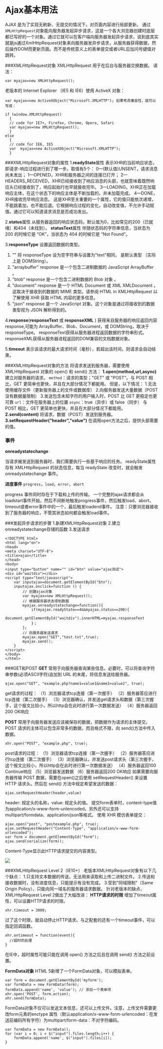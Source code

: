 Ajax基本用法
===================
AJAX 是为了实现无刷新、无提交的情况下，对页面内容进行局部更新。
通过`XMLHttpRequest`对象能向服务器发起异步请求，这是一个各大浏览器创建时底层都已写好的一个对象。通过它就可以在客户端向服务器发起异步请求，说到底其实就是js通过XmlHttpRequest对象来向服务器发异步请求，从服务器获得数据，然后操作DOM而更新页面。而不是传统意义上的表单提交或者URL后加问号键值对跳转。

###XMLHttpRequest对象
XMLHttpRequest 用于在后台与服务器交换数据。
语法：

    var myajax=new XMLHttpRequest();

老版本的 Internet Explorer （IE5 和 IE6）使用 ActiveX 对象：

    var myajax=new ActiveXObject("Microsoft.XMLHTTP"); 如果考虑兼容性，就可以写成：

    if (window.XMLHttpRequest)
      {
      // code for IE7+, Firefox, Chrome, Opera, Safari
      var myajax=new XMLHttpRequest();
      }
    else
      {
      // code for IE6, IE5
      var  myajax=new ActiveXObject("Microsoft.XMLHTTP");
      }

###XMLHttpRequest对象的属性
1.**readyState**属性
表示XHR的当前响应状态，即请求-响应过程进行到了哪一步。取值有5个：
0—(默认值)UNSENT，请求消息尚未发出；
1—OPENED，XHR和服务器之间的连接已打开；
2—HEADERS_RECEIVED，XHR已经接收到了响应消息的头部，也就意味着既然响应头已经接收到了，响应起始行也早就接收完毕。
3—LOADING，XHR正在加载响应主体，在这个状态下的响应主体是不断加载的，并未加载完成。
4—DONE，XHR接收完毕响应消息。
这是XHR至关重要的一个属性，它的值只能依次递增，不能跳着加，也不能后退。它根据响应过程的变化，自动改变值，不允许手动赋值。通过它可以知道请求消息是否成功发出。

2.**status**属性
从服务器返回的响应状态码，默认值为0，比如常见的200（已就绪）和404（未找到）。
**statusText**属性
伴随状态码的字符串信息，当状态为 200 的时候它是 “OK”，当状态为 404 的时候它是 “Not Found”。

3.**responseType**
设置返回数据的类型。
1. ""	将 responseType 设为空字符串与设置为"text"相同， 是默认类型 （实际上是 DOMString）。
2. "arraybuffer"	response 是一个包含二进制数据的 JavaScript ArrayBuffer 。
3. "blob"	response 是一个包含二进制数据的 Blob 对象 。
4. "document"	response 是一个 HTML Document 或 XML XMLDocument ，这取决于接收到的数据的 MIME 类型。请参阅 HTML in XMLHttpRequest 以了解使用 XHR 获取 HTML 内容的更多信息。
5. "json"	response 是一个 JavaScript 对象。这个对象是通过将接收到的数据类型视为 JSON 解析得到的。

4.**response**(**responseText** 或 **responseXML** )
获得来自服务器的响应返回内容response,可能为 ArrayBuffer、Blob、Document，或 DOMString，取决于 responseType。
responseText获得从服务器进程返回数据的字符串形式。
responseXML获得从服务器进程返回的DOM兼容的文档数据对象。

5.**timeout**
表示该请求的最大请求时间（毫秒），若超出该时间，则请求会自动结束。

###XMLHttpRequest对象的方法
将请求发送到服务器，需要使用 XMLHttpRequest 对象的 open() 和 send() 方法：
**1.open(method,url,async)**
建立对服务器的请求。
`method`：请求的类型；"GET" 或 "POST"。与 POST 相比，GET 更简单也更快，并且在大部分情况下都能用。
但是，以下情况：
  1.无法使用缓存文件（更新服务器上的文件或数据库）
  2.向服务器发送大量数据（POST 没有数据量限制）
  3.发送包含未知字符的用户输入时，POST 比 GET 更稳定也更可靠
`url`：文件在服务器上的位置
`async`：true（异步）或 false（同步）
与 POST 相比，GET 更简单也更快，并且在大部分情况下都能用。
**2.send(content)**
将请求，数据（POST）发送到服务器。
**3.setRequestHeader("header","value")**
在调用open方法之后，提供头部需要的值。


### 事件
**onreadystatechange**

当请求被发送到服务器时，我们需要执行一些基于响应的任务。
readyState属性存有 XMLHttpRequest 的状态信息，每当 readyState 改变时，就会触发 onreadystatechange 事件。

**进度事件**
`progress`，`load`，`error`，`abort`

progress 事件同时存在于下载和上传的传输。
一个完整的ajax请求都会从loadstart事件开始，然后不间断地触发progress事件，然后触发load、abort、timeout或者error事件中的一个，最后触发loadend事件。
注意：只要浏览器接收到了服务器的响应，不管其状态如何都会触发load事件。

###发起异步请求的步骤
1.新建XMLHttpRequest对象
2.建立onreadystatechange存储的函数
3.发送请求

    <!DOCTYPE html>
    <html lang="en">
    <head>
	<meta charset="UTF-8">
	<title>ajax</title>
    </head>
    <body>
	<input type="button" name="" id="btn" value="ajax测试">
	<div id="waitdiv"></div>
	<script type="text/javascript">
		var inputajax=document.getElementById("btn");
		inputajax.onclick=function () {
			// 创建ajax对象
			var myajax=new XMLHttpRequest();
			// 根据服务器状态得到数据
			myajax.onreadystatechange=function(){
				if(myajax.readyState==4&&myajax.status==200){
					document.getElementById("waitdiv").innerHTML=myajax.responseText
				}；
			};
            // 向服务器发送请求
			myajax.open("GET","test.txt",true);	
			myajax.send();
		}
	</script>
    </body>
    </html>

###GET和POST
**GET**
常用于向服务器查询某些信息。必要时，可以将查询字符串参数(必须ASCII字符)追加到 URL 的末尾，将信息发送给服务器。

    ajax.open("GET", "example.php?name1=value1&name2=value2", true);
get请求的过程： 
（1）浏览器请求tcp连接（第一次握手） 
（2）服务器答应进行tcp连接（第二次握手） 
（3）浏览器确认，并发送get请求头和数据（第三次握手，这个报文比较小，所以http会在此时进行第一次数据发送） 
（4）服务器返回200 OK响应 

**POST**
常用于向服务器发送应该被保存的数据，把数据作为请求的主体提交。POST 请求的主体可以包含非常多的数据，而且格式不限，向 send()方法中传入数据。

    xhr.open("POST", "example.php", true);
post请求的过程： 
（1）浏览器请求tcp连接（第一次握手） 
（2）服务器答应进行tcp连接（第二次握手） 
（3）浏览器确认，并发送post请求头（第三次握手，这个报文比较小，所以http会在此时进行第一次数据发送） 
（4）服务器返回100 Continue响应 
（5）浏览器发送数据 
（6）服务器返回200 OK响应 
如果需要向服务器传输 POST 数据，需要在open()之后使用 setRequestHeader() 来设置 HTTP 请求头。然后在 send() 方法中规定希望发送的数据：

    ajax.setRequestHeader(header,value)	
header: 规定头的名称，value: 规定头的值。
提交form表单时，content-type值为application/x-www-form-unlencoded，另外还可以支持multipart/formdata、application/json等格式。
使用 XHR 模仿表单提交：

    ajax.open("post", "postexample.php", true);
    ajax.setRequestHeader("Content-Type", "application/x-www-form-urlencoded"); 
    var form = document.getElementById("form"); 
    ajax.send(serialize(form));    
Content-Type显示此HTTP请求提交的内容类型。

![](./相关文件/1.1.JPG)

###XMLHttpRequest Level 2（IE10+）
老版本XMLHttpRequest对象有以下几个缺点：
1.只支持文本数据的传送，无法用来读取和上传二进制文件。
2.传送和接收数据时，没有进度信息，只能提示有没有完成。
3.受到"同域限制"（Same Origin Policy），只能向同一域名的服务器请求数据。
针对老版本的缺点，XMLHttpRequest Level 2做出了大幅改进：
**HTTP请求的时限**
增加了timeout属性，可以设置HTTP请求的时限。

    xhr.timeout = 3000;
过了这个时限，就自动停止HTTP请求。与之配套的还有一个timeout事件，可以指定回调函数。

    xhr.ontimeout = function(event){
      //超时的处理    
    }
在IE中，超时属性可能只能在调用 open() 方法之后且在调用 send() 方法之前设置。

**FormData对象**
HTML 5新增了一个FormData对象，可以模拟表单。

    var form = document.getElementById('myform');
    var formData = new FormData(form);
    formData.append('name', 'value'); // 添加一个表单项
    xhr.open('POST', form.action);
    xhr.send(formData);
FormData对象不仅可以发送文本信息，还可以上传文件。注意，上传文件需要更改form元素的enctype 属性（默认application/x-www-form-urlencoded：在发送前编码所有字符）为multipart/form-data：不对字符编码。

    var formData = new FormData();
    for (var i = 0; i < $("input").files.length;i++) {
        formData.append('name', $("input").files[i]);
    }